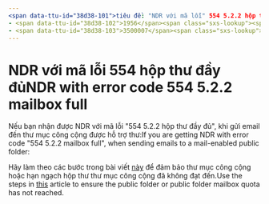 ```yaml
---
<span data-ttu-id="38d38-101">tiêu đề: "NDR với mã lỗi" 554 5.2.2 hộp thư đầy đủ "" MS. tác giả: chrisda tác giả: chrisda Manager: dansimp MS. Date: 04/21/2020 MS. khán giả: ITPro MS. topic: bài viết MS. Dịch vụ: o365-bộ ROBOTS: NOINDEX, NOFOLLOW localization_priority: thông thường MS. Custom:</span><span class="sxs-lookup"><span data-stu-id="38d38-101">title: "NDR with error code "554 5.2.2 mailbox full"" ms.author: chrisda author: chrisda manager: dansimp ms.date: 04/21/2020 ms.audience: ITPro ms.topic: article ms.service: o365-administration ROBOTS: NOINDEX, NOFOLLOW localization_priority: Normal ms.custom:</span></span> 
- <span data-ttu-id="38d38-102">1956</span><span class="sxs-lookup"><span data-stu-id="38d38-102">1956</span></span>
- <span data-ttu-id="38d38-103">3500007</span><span class="sxs-lookup"><span data-stu-id="38d38-103">3500007</span></span>
---
```


# <a name="ndr-with-error-code-554-522-mailbox-full"></a><span data-ttu-id="38d38-104">NDR với mã lỗi 554 hộp thư đầy đủ</span><span class="sxs-lookup"><span data-stu-id="38d38-104">NDR with error code 554 5.2.2 mailbox full</span></span>

<span data-ttu-id="38d38-105">Nếu bạn nhận được NDR với mã lỗi "554 5.2.2 hộp thư đầy đủ", khi gửi email đến thư mục công cộng được hỗ trợ thư:</span><span class="sxs-lookup"><span data-stu-id="38d38-105">If you are getting NDR with error code "554 5.2.2 mailbox full", when sending emails to a mail-enabled public folder:</span></span>  

<span data-ttu-id="38d38-106">Hãy làm theo các bước trong bài viết [này](https://aka.ms/554522) để đảm bảo thư mục công cộng hoặc hạn ngạch hộp thư thư mục công cộng đã không đạt đến.</span><span class="sxs-lookup"><span data-stu-id="38d38-106">Use the steps in [this](https://aka.ms/554522) article to ensure the public folder or public folder mailbox quota has not reached.</span></span>
